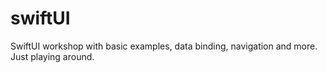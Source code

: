 # swiftUI
SwiftUI workshop with basic examples, data binding, navigation and more. Just playing around.
